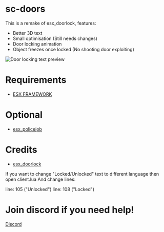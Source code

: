 # sc-doors
This is a remake of esx_doorlock, features:

- Better 3D text
- Small optimisation (Still needs changes)
- Door locking animation
- Object freezes once locked (No shooting door exploiting)

![Door locking text preview](https://i.imgur.com/MohQ4eg.png)

# Requirements
- [ESX FRAMEWORK](https://github.com/ESX-Org/es_extended)

# Optional
- [esx_policejob](https://github.com/ESX-Org/esx_policejob)

# Credits
- [esx_doorlock](https://github.com/ESX-PUBLIC/esx_doorlock)

 If you want to change "Locked/Unlocked" text to different language then open client.lua
 And change lines:

line: 105 ("Unlocked")
line: 108 ("Locked")

# Join discord if you need help!
[Discord](https://discord.gg/Zyq7kjw)
